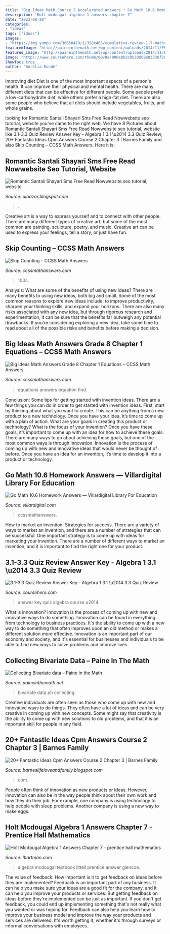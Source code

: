 ```yaml
---
title: "Big Ideas Math Course 2 Accelerated Answers : Go Math 10.6 Homework Answers — Villardigital Library For Education"
description: "Holt mcdougal algebra 1 answers chapter 7"
date: "2023-08-20"
categories:
- "ideas"
tags: ["ideas"]
images:
- "https://img.yumpu.com/36650419/1/358x465/cumulative-review-1-7-mathchamber.jpg?quality%5Cu003d80"
featuredImage: "http://paineinthemath.net/wp-content/uploads/2014/11/PH-Functions4.jpg"
featured_image: "http://paineinthemath.net/wp-content/uploads/2014/11/PH-Functions4.jpg"
image: "https://www.coursehero.com/thumb/00/0e/000e0b2c9b33d08e83336f2689c92f57335e6391_180.jpg"
ShowToc: true
author: "Aurelia Kunde"
---
```



Improving diet
Diet is one of the most important aspects of a person's health. It can improve their physical and mental health. There are many different diets that can be effective for different people. Some people prefer a low-carbohydrate diet, while others prefer a high-fat diet. There are also some people who believe that all diets should include vegetables, fruits, and whole grains.

	

		
looking for Romantic Santali Shayari Sms Free Read Nowwebsite seo tutorial, website you've came to the right web. We have 8 Pictures about Romantic Santali Shayari Sms Free Read Nowwebsite seo tutorial, website like 3.1-3.3 Quiz Review Answer Key - Algebra 1 3.1 \u2014 3.3 Quiz Review, 20+ Fantastic Ideas Cpm Answers Course 2 Chapter 3 | Barnes Family and also Skip Counting – CCSS Math Answers. Here it is:
		
    
## Romantic Santali Shayari Sms Free Read Nowwebsite Seo Tutorial, Website

<img loading=lazy src="https://1.bp.blogspot.com/-rg-LzkjfTGs/Xutl2YAIL2I/AAAAAAAAAnA/L-xlauoYWPcePvAwu-_QXr_cjZVdgTgWACLcBGAsYHQ/w1200-h630-p-k-no-nu/Santali%2BSms.png" onerror="this.onerror=null;this.src='https://tse3.mm.bing.net/th?id=OIP.39-nQX6JoAgJj2TCYz9n5QHaD4&amp;pid=15.1';" alt="Romantic Santali Shayari Sms Free Read Nowwebsite seo tutorial, website">

_Source: uibazar.blogspot.com_

>. 

	

Creative art is a way to express yourself and to connect with other people. There are many different types of creative art, but some of the most common are painting, sculpture, poetry, and music. Creative art can be used to express your feelings, tell a story, or just have fun.

    
## Skip Counting – CCSS Math Answers

<img loading=lazy src="https://ccssmathanswers.com/wp-content/uploads/2021/03/Skip-Counting-by-4s-1-269x300.png" onerror="this.onerror=null;this.src='https://tse3.mm.bing.net/th?id=OIP.PtOcxJIsYdkbvdEXbKTAGgAAAA&amp;pid=15.1';" alt="Skip Counting – CCSS Math Answers">

_Source: ccssmathanswers.com_

>100s. 

	

Analysis: What are some of the benefits of using new ideas?
There are many benefits to using new ideas, both big and small. Some of the most common reasons to explore new ideas include: to improve productivity, sharpen your thinking skills, and expand your horizons. There are also many risks associated with any new idea, but through rigorous research and experimentation, it can be sure that the benefits far outweigh any potential drawbacks. If you're considering exploring a new idea, take some time to read about all of the possible risks and benefits before making a decision.

    
## Big Ideas Math Answers Grade 8 Chapter 1 Equations – CCSS Math Answers

<img loading=lazy src="https://ccssmathanswers.com/wp-content/uploads/2021/01/Big-Ideas-Math-Answer-Key-Grade-8-Chapter-1-Equations-9.png" onerror="this.onerror=null;this.src='https://tse2.mm.bing.net/th?id=OIP.cj1id4FqmhkLPRSu8WqfDAHaEJ&amp;pid=15.1';" alt="Big Ideas Math Answers Grade 8 Chapter 1 Equations – CCSS Math Answers">

_Source: ccssmathanswers.com_

>equations answers equation ﬁnd. 

	

Conclusion: Some tips for getting started with invention ideas.
There are a few things you can do in order to get started with invention ideas. First, start by thinking about what you want to create. This can be anything from a new product to a new technology. Once you have your idea, it’s time to come up with a plan of action. What are your goals in creating this product or technology? What is the focus of your invention? Once you have these goals, it’s important to come up with an idea for how to achieve these goals. There are many ways to go about achieving these goals, but one of the most common ways is through innovation. Innovation is the process of coming up with new and innovative ideas that would never be thought of before. Once you have an idea for an invention, it’s time to develop it into a product or technology.

    
## Go Math 10.6 Homework Answers — Villardigital Library For Education

<img loading=lazy src="https://ccssmathanswers.com/wp-content/uploads/2020/07/Go-Math-Grade-4-Chapter-3-img-3-4-245x300.jpg" onerror="this.onerror=null;this.src='https://tse3.mm.bing.net/th?id=OIP.jC6gyNFQUhXE3dp_n9OM8gAAAA&amp;pid=15.1';" alt="Go Math 10.6 Homework Answers — Villardigital Library For Education">

_Source: villardigital.com_

>ccssmathanswers. 

	

How to market an invention: Strategies for success.
There are a variety of ways to market an invention, and there are a number of strategies that can be successful. One important strategy is to come up with ideas for marketing your invention. There are a number of different ways to market an invention, and it is important to find the right one for your product.

    
## 3.1-3.3 Quiz Review Answer Key - Algebra 1 3.1 \u2014 3.3 Quiz Review

<img loading=lazy src="https://www.coursehero.com/thumb/00/0e/000e0b2c9b33d08e83336f2689c92f57335e6391_180.jpg" onerror="this.onerror=null;this.src='https://tse4.mm.bing.net/th?id=OIP.jCqaTzsXZGyYUNFf5ktaXgAAAA&amp;pid=15.1';" alt="3.1-3.3 Quiz Review Answer Key - Algebra 1 3.1 \u2014 3.3 Quiz Review">

_Source: coursehero.com_

>answer key quiz algebra course u2014. 

	

What is innovation?
Innovation is the process of coming up with new and innovative ways to do something. Innovation can be found in everything from technology to business practices. It's the ability to come up with a new way to do something that often improves upon an old method or makes a different solution more effective. Innovation is an important part of our economy and society, and it's essential for businesses and individuals to be able to find new ways to solve problems and improve lives.

    
## Collecting Bivariate Data – Paine In The Math

<img loading=lazy src="http://paineinthemath.net/wp-content/uploads/2014/11/PH-Functions4.jpg" onerror="this.onerror=null;this.src='https://tse1.mm.bing.net/th?id=OIP.cOdLEXjmzcGwB-z9X9TiBAHaGx&amp;pid=15.1';" alt="Collecting Bivariate data – Paine in the Math">

_Source: paineinthemath.net_

>bivariate data ph collecting. 

	

Creative individuals are often seen as those who come up with new and innovative ways to do things. They often have a lot of ideas and can be very creative in coming up with new concepts. Some might say that creativity is the ability to come up with new solutions to old problems, and that it is an important skill for people in any field.

    
## 20+ Fantastic Ideas Cpm Answers Course 2 Chapter 3 | Barnes Family

<img loading=lazy src="https://s3-us-west-2.amazonaws.com/c3po-media-dev/files/d602db50-259f-11e9-ab6b-d7741872f579/mc2_4-68_original.png" onerror="this.onerror=null;this.src='https://tse4.mm.bing.net/th?id=OIP.FvOZT43MMqc9Ei12GSv1swHaH1&amp;pid=15.1';" alt="20+ Fantastic Ideas Cpm Answers Course 2 Chapter 3 | Barnes Family">

_Source: barneslifeloveandfamily.blogspot.com_

>cpm. 

	

People often think of innovation as new products or ideas. However, innovation can also be in the way people think about their own work and how they do their job. For example, one company is using technology to help people with sleep problems. Another company is using a new way to make eggs.

    
## Holt Mcdougal Algebra 1 Answers Chapter 7 - Prentice Hall Mathematics

<img loading=lazy src="https://img.yumpu.com/36650419/1/358x465/cumulative-review-1-7-mathchamber.jpg?quality%5Cu003d80" onerror="this.onerror=null;this.src='https://tse1.mm.bing.net/th?id=OIP.ic0mxf7GMLv7NXSNBIbmBAAAAA&amp;pid=15.1';" alt="Holt Mcdougal Algebra 1 Answers Chapter 7 - prentice hall mathematics">

_Source: lbartman.com_

>algebra mcdougal textbook littell prentice answer glencoe. 

	

The value of feedback: How important is it to get feedback on ideas before they are implemented?
Feedback is an important part of any business. It can help you make sure your ideas are a good fit for the company, and it can help you improve your products or services. But getting feedback on ideas before they're implemented can be just as important. If you don't get feedback, you could end up implementing something that's not really what you wanted or was hoping for. Feedback can also help you learn how to improve your business model and improve the way your products and services are delivered. It's worth getting it, whether it's through surveys or informal conversations with employees.

